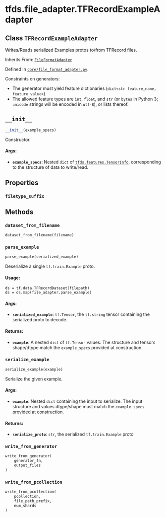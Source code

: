 <div itemscope itemtype="http://developers.google.com/ReferenceObject">
<meta itemprop="name" content="tfds.file_adapter.TFRecordExampleAdapter" />
<meta itemprop="path" content="Stable" />
<meta itemprop="property" content="filetype_suffix"/>
<meta itemprop="property" content="__init__"/>
<meta itemprop="property" content="dataset_from_filename"/>
<meta itemprop="property" content="parse_example"/>
<meta itemprop="property" content="serialize_example"/>
<meta itemprop="property" content="write_from_generator"/>
<meta itemprop="property" content="write_from_pcollection"/>
</div>

# tfds.file_adapter.TFRecordExampleAdapter

## Class `TFRecordExampleAdapter`

Writes/Reads serialized Examples protos to/from TFRecord files.

Inherits From: [`FileFormatAdapter`](../../tfds/file_adapter/FileFormatAdapter.md)



Defined in [`core/file_format_adapter.py`](https://github.com/tensorflow/datasets/tree/master/tensorflow_datasets/core/file_format_adapter.py).

<!-- Placeholder for "Used in" -->

Constraints on generators:

* The generator must yield feature dictionaries (`dict<str feature_name,
  feature_value>`).
* The allowed feature types are `int`, `float`, and `str` (or `bytes` in
  Python 3; `unicode` strings will be encoded in `utf-8`), or lists thereof.

<h2 id="__init__"><code>__init__</code></h2>

```python
__init__(example_specs)
```

Constructor.

#### Args:

*   <b>`example_specs`</b>: Nested `dict` of
    <a href="../../tfds/features/TensorInfo.md"><code>tfds.features.TensorInfo</code></a>,
    corresponding to the structure of data to write/read.

## Properties

<h3 id="filetype_suffix"><code>filetype_suffix</code></h3>





## Methods

<h3 id="dataset_from_filename"><code>dataset_from_filename</code></h3>

``` python
dataset_from_filename(filename)
```

<h3 id="parse_example"><code>parse_example</code></h3>

```python
parse_example(serialized_example)
```

Deserialize a single `tf.train.Example` proto.

#### Usage:

```
ds = tf.data.TFRecordDataset(filepath)
ds = ds.map(file_adapter.parse_example)
```

#### Args:

*   <b>`serialized_example`</b>: `tf.Tensor`, the `tf.string` tensor containing
    the serialized proto to decode.

#### Returns:

*   <b>`example`</b>: A nested `dict` of `tf.Tensor` values. The structure and
    tensors shape/dtype match the `example_specs` provided at construction.

<h3 id="serialize_example"><code>serialize_example</code></h3>

```python
serialize_example(example)
```

Serialize the given example.

#### Args:

*   <b>`example`</b>: Nested `dict` containing the input to serialize. The input
    structure and values dtype/shape must match the `example_specs` provided at
    construction.

#### Returns:

*   <b>`serialize_proto`</b>: `str`, the serialized `tf.train.Example` proto

<h3 id="write_from_generator"><code>write_from_generator</code></h3>

``` python
write_from_generator(
    generator_fn,
    output_files
)
```



<h3 id="write_from_pcollection"><code>write_from_pcollection</code></h3>

``` python
write_from_pcollection(
    pcollection,
    file_path_prefix,
    num_shards
)
```





